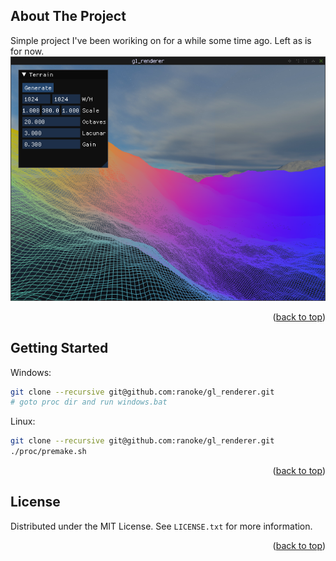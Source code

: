 <!-- ABOUT THE PROJECT -->
## About The Project
Simple project I've been woriking on for a while some time ago. Left as is for now.
[![Product Name Screen Shot][product-screenshot]]()

<p align="right">(<a href="#top">back to top</a>)</p>


<!-- GETTING STARTED -->
## Getting Started 
Windows:  
```bash
git clone --recursive git@github.com:ranoke/gl_renderer.git
# goto proc dir and run windows.bat
```
  
Linux:  
```bash
git clone --recursive git@github.com:ranoke/gl_renderer.git
./proc/premake.sh
```


<p align="right">(<a href="#top">back to top</a>)</p>

<!-- LICENSE -->
## License
Distributed under the MIT License. See `LICENSE.txt` for more information.
<p align="right">(<a href="#top">back to top</a>)</p>

[product-screenshot]: https://raw.githubusercontent.com/ranoke/gl_renderer/docs/screenshots/1024x1024_heightmap.png

